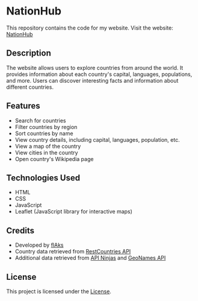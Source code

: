 # NationHub

This repository contains the code for my website.
Visit the website: [NationHub](https://nationhub.netlify.app/)

## Description

The website allows users to explore countries from around the world. It provides information about each country's capital, languages, populations, and more. Users can discover interesting facts and information about different countries.

## Features

- Search for countries
- Filter countries by region
- Sort countries by name
- View country details, including capital, languages, population, etc.
- View a map of the country
- View cities in the country
- Open country's Wikipedia page

## Technologies Used

- HTML
- CSS
- JavaScript
- Leaflet (JavaScript library for interactive maps)

## Credits

- Developed by [flAks](https://github.com/SnrFlaks)
- Country data retrieved from [RestCountries API](https://restcountries.com/)
- Additional data retrieved from [API Ninjas](https://api-ninjas.com/) and [GeoNames API](https://www.geonames.org/)

## License

This project is licensed under the [License](LICENSE).
